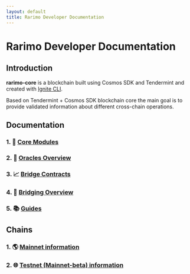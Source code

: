 ```yaml
---
layout: default
title: Rarimo Developer Documentation
---
```


# Rarimo Developer Documentation

## Introduction

**rarimo-core** is a blockchain built using Cosmos SDK and Tendermint and created with [Ignite CLI](https://ignite.com/cli).

Based on Tendermint + Cosmos SDK blockchain core the main goal is to provide validated information about different cross-chain operations.

## Documentation

### 1. 📂 [Core Modules](./x/README.md)

### 2. 🔭 [Oracles Overview](./docs/common/oracles/001-oracles.md)

### 3. 📈 [Bridge Contracts](./docs/common/contracts/001-contracts.md)

### 4. 🚀 [Bridging Overview](./docs/common/bridging/001-bridging.md)

### 5. 📚 [Guides](./docs/common/core/004-core.md)

## Chains

### 1. 🌎 [Mainnet information](./docs/common/mainnet/001-mainnet.md)

### 2. 🌐 [Testnet (Mainnet-beta) information](./docs/common/testnet/001-testnet.md)